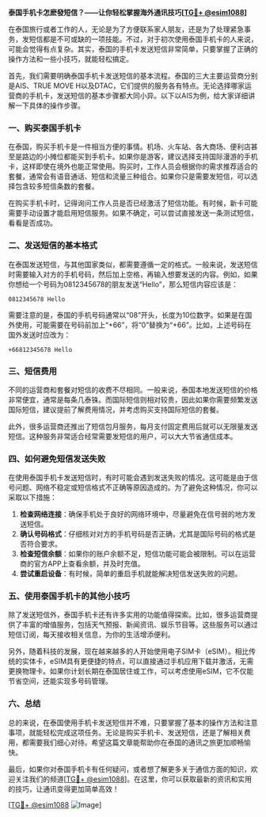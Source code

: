 **泰国手机卡怎麽發短信？——让你轻松掌握海外通讯技巧[[TG💪+ @esim1088](https://t.me/s/esim1088)]**

在泰国旅行或者工作的人，无论是为了方便联系家人朋友，还是为了处理紧急事务，发短信都是不可或缺的一项技能。不过，对于初次使用泰国手机卡的人来说，可能会觉得有点复杂。其实，泰国的手机卡发送短信非常简单，只要掌握了正确的操作方法和一些小技巧，就能轻松搞定。

首先，我们需要明确泰国手机卡发送短信的基本流程。泰国的三大主要运营商分别是AIS、TRUE MOVE H以及DTAC，它们提供的服务各有特点。无论选择哪家运营商的手机卡，发送短信的基本步骤都大同小异。以下以AIS为例，给大家详细讲解一下具体的操作步骤。

### **一、购买泰国手机卡**
在泰国，购买手机卡是一件相当方便的事情。机场、火车站、各大商场、便利店甚至是路边的小摊位都能买到手机卡。如果你是游客，建议选择支持国际漫游的手机卡，这样即使在境外也能正常使用。购买时，工作人员会根据你的需求推荐适合的套餐，通常会有语音通话、短信和流量三种组合。如果你只是需要发短信，可以选择包含较多短信条数的套餐。

在购买手机卡时，记得询问工作人员是否已经激活了短信功能。有时候，新卡可能需要手动设置才能启用短信服务。如果不确定，可以尝试直接发送一条测试短信，看看是否成功。

### **二、发送短信的基本格式**
在泰国发送短信，与其他国家类似，都需要遵循一定的格式。一般来说，发送短信时需要输入对方的手机号码，然后加上空格，再输入想要发送的内容。例如，如果你想给一个号码为0812345678的朋友发送“Hello”，那么短信内容应该是：

```
0812345678 Hello
```

需要注意的是，泰国的手机号码通常以“08”开头，长度为10位数字。如果是在国外使用，可能需要在号码前加上“+66”，将“0”替换为“+66”。比如，上述号码在国外发送时应改为：

```
+66812345678 Hello
```

### **三、短信费用**
不同的运营商和套餐对短信的收费不尽相同。一般来说，泰国本地发送短信的价格非常便宜，通常是每条几泰铢。而国际短信则相对较贵，因此如果你需要频繁发送国际短信，建议提前了解费用情况，并考虑购买支持国际短信的套餐。

此外，很多运营商还推出了短信包月服务，每月支付固定费用后就可以无限量发送短信。这种服务非常适合经常需要发短信的用户，可以大大节省通信成本。

### **四、如何避免短信发送失败**
在使用泰国手机卡发送短信时，有时可能会遇到发送失败的情况。这可能是由于信号问题、网络不稳定或短信格式不正确等原因造成的。为了避免这种情况，你可以采取以下措施：

1. **检查网络连接**：确保手机处于良好的网络环境中，尽量避免在信号弱的地方发送短信。
2. **确认号码格式**：仔细核对对方的手机号码是否正确，尤其是国际号码的格式是否符合要求。
3. **检查短信余额**：如果你的账户余额不足，短信功能可能会被限制。可以在运营商的官方APP上查看余额，并及时充值。
4. **尝试重启设备**：有时候，简单的重启手机就能解决短信发送失败的问题。

### **五、使用泰国手机卡的其他小技巧**
除了发送短信外，泰国手机卡还有许多实用的功能值得探索。比如，很多运营商提供了丰富的增值服务，包括天气预报、新闻资讯、娱乐节目等。这些服务可以通过短信订阅，每天接收相关信息，为你的生活增添便利。

另外，随着科技的发展，现在越来越多的人开始使用电子SIM卡（eSIM）。相比传统的实体卡，eSIM具有更便捷的特点，可以直接通过手机应用下载并激活，无需更换物理卡。如果你计划长期在泰国居住或工作，可以考虑使用eSIM，它不仅能节省空间，还能实现多号码管理。

### **六、总结**
总的来说，在泰国使用手机卡发送短信并不难，只要掌握了基本的操作方法和注意事项，就能轻松完成这项任务。无论是购买手机卡、发送短信，还是了解相关费用，都需要我们细心对待。希望这篇文章能帮助你在泰国的通讯之旅更加顺畅愉快。

最后，如果你对泰国手机卡有任何疑问，或者想了解更多关于通信方面的知识，欢迎关注我们的频道[[TG💪+ @esim1088](https://t.me/s/esim1088)]。在这里，你可以获取最新的资讯和实用的技巧，让通讯变得更加简单高效！

[[TG💪+ @esim1088](https://t.me/s/esim1088) ![Image](https://i.postimg.cc/4NQfJmqS/Snipaste-2025-05-13-00-14-12.png)]